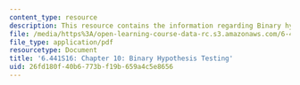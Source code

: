 ```yaml
---
content_type: resource
description: This resource contains the information regarding Binary hypothesis testing.
file: /media/https%3A/open-learning-course-data-rc.s3.amazonaws.com/6-441-information-theory-spring-2016/26fd180f40b6773bf19b659a4c5e8656_MIT6_441S16_chapter_10.pdf
file_type: application/pdf
resourcetype: Document
title: '6.441S16: Chapter 10: Binary Hypothesis Testing'
uid: 26fd180f-40b6-773b-f19b-659a4c5e8656
---
```

